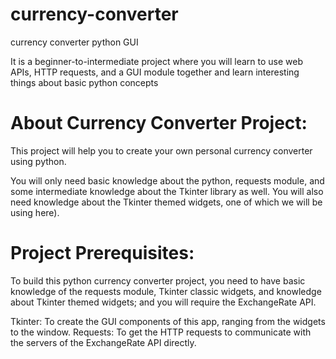 # currency-converter
currency converter python GUI

It is a beginner-to-intermediate project where you will learn to use web APIs, HTTP requests, and a GUI module together and learn interesting things about basic python concepts

# About Currency Converter Project:

This project will help you to create your own personal currency converter using python.

You will only need basic knowledge about the python, requests module, and some intermediate knowledge about the Tkinter library as well. You will also need knowledge about the Tkinter themed widgets, one of which we will be using here).


# Project Prerequisites:
To build this python currency converter project, you need to have basic knowledge of the requests module, Tkinter classic widgets, and knowledge about Tkinter themed widgets; and you will require the ExchangeRate API.

Tkinter: To create the GUI components of this app, ranging from the widgets to the window.
Requests: To get the HTTP requests to communicate with the servers of the ExchangeRate API directly.

